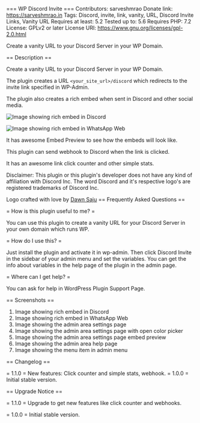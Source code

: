 === WP Discord Invite ===
Contributors: sarveshmrao
Donate link: https://sarveshmrao.in
Tags: Discord, invite, link, vanity, URL, Discord Invite Links, Vanity URL
Requires at least: 5.2
Tested up to: 5.6
Requires PHP: 7.2
License: GPLv2 or later
License URI: https://www.gnu.org/licenses/gpl-2.0.html

Create a vanity URL to your Discord Server in your WP Domain.

== Description ==

Create a vanity URL to your Discord Server in your WP Domain.

The plugin creates a URL `<your_site_url>/discord` which redirects to the invite link specified in WP-Admin.

The plugin also creates a rich embed when sent in Discord and other social media.

![Image showing rich embed in Discord](https://cdn.sarveshmrao.in/discord-invite/Image%20showing%20rich%20embed%20in%20Discord.png)

![Image showing rich embed in WhatsApp Web](https://cdn.sarveshmrao.in/discord-invite/Image%20showing%20rich%20embed%20in%20WhatsApp%20Web.png)

It has awesome Embed Preview to see how the embeds will look like.

This plugin can send webhook to Discord when the link is clicked.

It has an awesome link click counter and other simple stats.

Disclaimer: This plugin or this plugin's developer does not have any kind of affiliation with Discord Inc.
The word Discord and it's respective logo's are registered trademarks of Discord Inc.


Logo crafted with love by [Dawn Saju](http://dawn-s-portfolio.firebaseapp.com/)
== Frequently Asked Questions ==

= How is this plugin useful to me? =

You can use this plugin to create a vanity URL for your Discord Server in your own domain which runs WP.

= How do I use this? =

Just install the plugin and activate it in wp-admin. Then click Discord Invite in the sidebar of your admin menu and set the variables. You can get the info about variables in the help page of the plugin in the admin page.

= Where can I get help? =

You can ask for help in WordPress Plugin Support Page.

== Screenshots ==

1. Image showing rich embed in Discord
2. Image showing rich embed in WhatsApp Web
3. Image showing the admin area settings page
4. Image showing the admin area settings page with open color picker
5. Image showing the admin area settings page embed preview
6. Image showing the admin area help page
7. Image showing the menu item in admin menu

== Changelog ==

= 1.1.0 =
New features: Click counter and simple stats, webhook.
= 1.0.0 =
Initial stable version.

== Upgrade Notice ==

= 1.1.0 =
Upgrade to get new features like click counter and webhooks.

= 1.0.0 =
Initial stable version.
